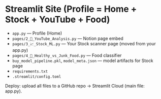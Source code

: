 
# Streamlit Site (Profile = Home + Stock + YouTube + Food)

- `app.py` — Profile (Home)
- `pages/2_🔗_YouTube_Analysis.py` — Notion page embed
- `pages/3_📈_Stock_ML.py` — Your Stock scanner page (moved from your app.py)
- `pages/4_🥗_Healthy_vs_Junk_Food.py` — Food classifier
- `buy_model_pipeline.pkl`, `model_meta.json` — model artifacts for Stock page
- `requirements.txt`
- `.streamlit/config.toml`

Deploy: upload all files to a GitHub repo → Streamlit Cloud (main file: app.py).

